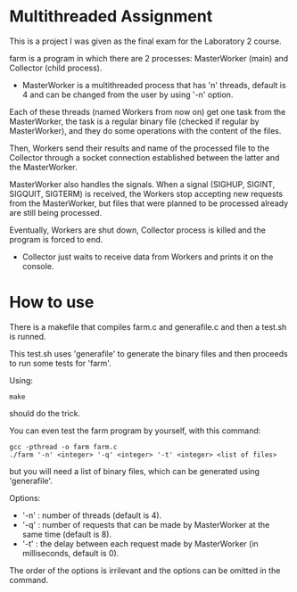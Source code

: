 # Multithreaded Assignment

This is a project I was given as the final exam for the Laboratory 2 course.

farm is a program in which there are 2 processes: MasterWorker (main) and Collector (child process).

- MasterWorker is a multithreaded process that has 'n' threads, default is 4 and can be changed from the user by using '-n' option.

Each of these threads (named Workers from now on) get one task from the MasterWorker, the task is a regular binary file (checked if regular by MasterWorker), and they do some operations with the content of the files.

Then, Workers send their results and name of the processed file to the Collector through a socket connection established between the latter and the MasterWorker.

MasterWorker also handles the signals. When a signal (SIGHUP, SIGINT, SIGQUIT, SIGTERM) is received, the Workers stop accepting new requests from the MasterWorker, but files that were planned to be processed already are still being processed.

Eventually, Workers are shut down, Collector process is killed and the program is forced to end.

- Collector just waits to receive data from Workers and prints it on the console.

# How to use
There is a makefile that compiles farm.c and generafile.c and then a test.sh is runned.

This test.sh uses 'generafile' to generate the binary files and then proceeds to run some tests for 'farm'.

Using:
```
make
```
should do the trick.

You can even test the farm program by yourself, with this command:
```
gcc -pthread -o farm farm.c
./farm '-n' <integer> '-q' <integer> '-t' <integer> <list of files>
```
but you will need a list of binary files, which can be generated using 'generafile'. 

Options:
- '-n' <integer> : number of threads (default is 4).
- '-q' <integer> : number of requests that can be made by MasterWorker at the same time (default is 8).
- '-t' <integer> : the delay between each request made by MasterWorker (in milliseconds, default is 0).

The order of the options is irrilevant and the options can be omitted in the command.
